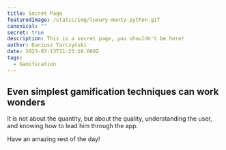 ```yaml
---
title: Secret Page
featuredImage: /static/img/luxury-monty-python.gif
canonical: ""
secret: true
description: This is a secret page, you shouldn't be here!
author: Dariusz Tarczyński
date: 2023-03-13T11:23:18.660Z
tags:
  - Gamification
---
```

## E﻿ven simplest gamification techniques can work wonders

I﻿t is not about the quantity, but about the quality, understanding the user, and knowing how to lead him through the app.

H﻿ave an amazing rest of the day!